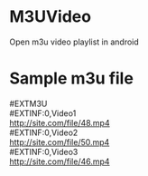 M3UVideo
========

Open m3u video playlist in android

# Sample m3u file

 \#EXTM3U  
 \#EXTINF:0,Video1  
 http://site.com/file/48.mp4  
 \#EXTINF:0,Video2   
 http://site.com/file/50.mp4  
 \#EXTINF:0,Video3   
 http://site.com/file/46.mp4  
 
